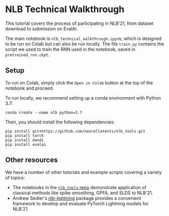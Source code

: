 # NLB Technical Walkthrough

This tutorial covers the process of participating in NLB'21, from dataset download to submission on EvalAI. 

The main notebook is `nlb_technical_walkthrough.ipynb`, which is designed to be run on Colab but can also be run locally. The file `train.py` contains the script we used to train the RNN used in the notebook, saved in `pretrained_rnn.ckpt`.

## Setup

To run on Colab, simply click the `Open in Colab` button at the top of the notebook and proceed.

To run locally, we recommend setting up a conda environment with Python 3.7:
```
conda create --name nlb python=3.7
```

Then, you should install the following dependencies:
```
pip install git+https://github.com/neurallatents/nlb_tools.git
pip install torch
pip install dandi
pip install evalai
```

## Other resources

We have a number of other tutorials and example scripts covering a variety of topics:
* The notebooks in the [`nlb_tools` repo](https://github.com/neurallatents/nlb_tools) demonstrate application of classical methods like spike smoothing, GPFA, and SLDS to NLB'21.
* Andrew Sedler's [nlb-lightning](https://github.com/arsedler9/nlb-lightning) package provides a convenient framework to develop and evaluate PyTorch Lightning models for NLB'21.
